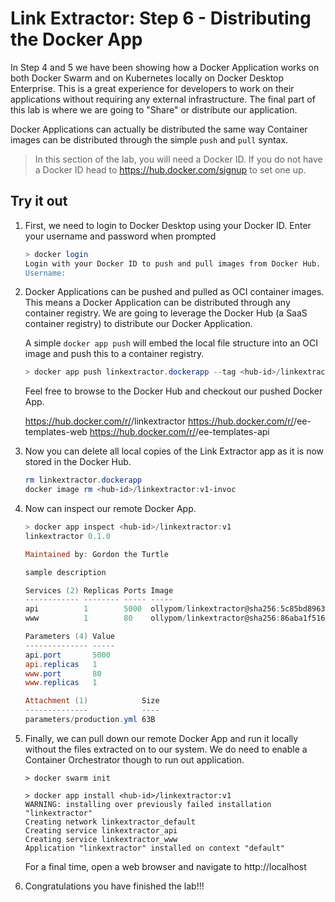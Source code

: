 # Link Extractor: Step 6 - Distributing the Docker App

In Step 4 and 5 we have been showing how a Docker Application works on both
Docker Swarm and on Kubernetes locally on Docker Desktop Enterprise. This is a
great experience for developers to work on their applications without requiring
any external infrastructure. The final part of this lab is where we are going to
"Share" or distribute our application.

Docker Applications can actually be distributed the same way Container images
can be distributed through the simple `push` and `pull` syntax.

> In this section of the lab, you will need a Docker ID. If you do not have a
> Docker ID head to https://hub.docker.com/signup to set one up.

## Try it out

1) First, we need to login to Docker Desktop using your Docker ID.  Enter your username and password when prompted

   ```bash
   > docker login
   Login with your Docker ID to push and pull images from Docker Hub. If you don't have a Docker ID, head over to https://hub.docker.com to create one.
   Username:
   ```

2) Docker Applications can be pushed and pulled as OCI container images. This
   means a Docker Application can be distributed through any container registry.
   We are going to leverage the Docker Hub (a SaaS container registry) to
   distribute our Docker Application.

   A simple `docker app push` will embed the local file structure into an OCI
   image and push this to a container registry.

   ```powershell
   > docker app push linkextractor.dockerapp --tag <hub-id>/linkextractor:v1
   ```

   Feel free to browse to the Docker Hub and checkout our pushed Docker App.

   https://hub.docker.com/r/<hub-id>/linkextractor
   https://hub.docker.com/r/<hub-id>/ee-templates-web
   https://hub.docker.com/r/<hub-id>/ee-templates-api

3) Now you can delete all local copies of the Link Extractor app as it is now
   stored in the Docker Hub.

   ```powershell
   rm linkextractor.dockerapp
   docker image rm <hub-id>/linkextractor:v1-invoc
   ```

4) Now can inspect our remote Docker App. 

   ```powershell
   > docker app inspect <hub-id>/linkextractor:v1
   linkextractor 0.1.0
   
   Maintained by: Gordon the Turtle
   
   sample description
   
   Services (2) Replicas Ports Image
   ------------ -------- ----- -----
   api          1        5000  ollypom/linkextractor@sha256:5c85bd896335b6ebc08c95d573ab80d3ef0275cfd61688ca39e7dfbd5be2a4ba
   www          1        80    ollypom/linkextractor@sha256:86aba1f516b447634ba56b8c4dd347ae38e87221e8225a4765245817ce271a89
   
   Parameters (4) Value
   -------------- -----
   api.port       5000
   api.replicas   1
   www.port       80
   www.replicas   1
   
   Attachment (1)            Size
   --------------            ----
   parameters/production.yml 63B
   ```

5) Finally, we can pull down our remote Docker App and run it locally without
   the files extracted on to our system. We do need to enable a Container
   Orchestrator though to run out application.

   ```
   > docker swarm init
   
   > docker app install <hub-id>/linkextractor:v1
   WARNING: installing over previously failed installation "linkextractor"
   Creating network linkextractor_default
   Creating service linkextractor_api
   Creating service linkextractor_www
   Application "linkextractor" installed on context "default"
   ```

   For a final time, open a web browser and navigate to http://localhost

6) Congratulations you have finished the lab!!!
